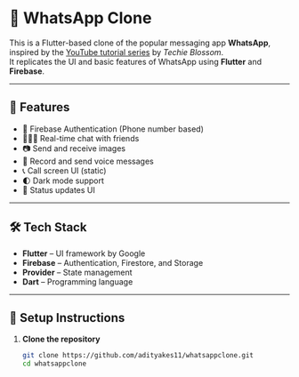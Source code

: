 
# 📱 WhatsApp Clone

This is a Flutter-based clone of the popular messaging app **WhatsApp**, inspired by the [YouTube tutorial series](https://www.youtube.com/watch?v=yqwfP2vXWJQ&list=PLlzmAWV2yTgCjoZNF3hLX3puYJir9vSQO&index=8) by *Techie Blossom*.  
It replicates the UI and basic features of WhatsApp using **Flutter** and **Firebase**.

---

## 🚀 Features

- 🔐 Firebase Authentication (Phone number based)
- 🧑‍🤝‍🧑 Real-time chat with friends
- 📷 Send and receive images
- 🎤 Record and send voice messages
- 📞 Call screen UI (static)
- 🌓 Dark mode support
- 🔄 Status updates UI

---

## 🛠️ Tech Stack

- **Flutter** – UI framework by Google
- **Firebase** – Authentication, Firestore, and Storage
- **Provider** – State management
- **Dart** – Programming language

---

## 🔧 Setup Instructions

1. **Clone the repository**
   ```bash
   git clone https://github.com/adityakes11/whatsappclone.git
   cd whatsappclone
